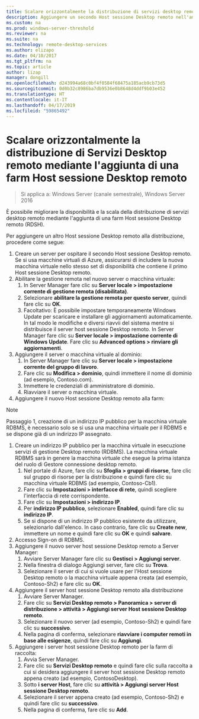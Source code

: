 ```yaml
---
title: Scalare orizzontalmente la distribuzione di servizi desktop remoto mediante l'aggiunta di una farm Host sessione Desktop remoto
description: Aggiungere un secondo Host sessione Desktop remoto nell'ambiente di servizi desktop remoto.
ms.custom: na
ms.prod: windows-server-threshold
ms.reviewer: na
ms.suite: na
ms.technology: remote-desktop-services
ms.author: elizapo
ms.date: 04/10/2017
ms.tgt_pltfrm: na
ms.topic: article
author: lizap
manager: dongill
ms.openlocfilehash: d243994a68c0bf4f0584f68475a185acb9cb73d5
ms.sourcegitcommit: 0d0b32c8986ba7db9536e0b8648d4ddf9b03e452
ms.translationtype: HT
ms.contentlocale: it-IT
ms.lasthandoff: 04/17/2019
ms.locfileid: "59865492"
---
```

# <a name="scale-out-your-remote-desktop-services-deployment-by-adding-an-rd-session-host-farm"></a>Scalare orizzontalmente la distribuzione di Servizi Desktop remoto mediante l'aggiunta di una farm Host sessione Desktop remoto

>Si applica a: Windows Server (canale semestrale), Windows Server 2016

È possibile migliorare la disponibilità e la scala della distribuzione di servizi desktop remoto mediante l'aggiunta di una farm Host sessione Desktop remoto (RDSH).   
  
 
Per aggiungere un altro Host sessione Desktop remoto alla distribuzione, procedere come segue:  
  
1. Creare un server per ospitare il secondo Host sessione Desktop remoto. Se si usa macchine virtuali di Azure, assicurarsi di includere la nuova macchina virtuale nello stesso set di disponibilità che contiene il primo Host sessione Desktop remoto.
2. Abilitare la gestione remota nel nuovo server o macchina virtuale:
   1. In Server Manager fare clic su **Server locale > impostazione corrente di gestione remota (disabilitata)**. 
   2. Selezionare **abilitare la gestione remota per questo server**, quindi fare clic su **OK**. 
   3. Facoltativo: È possibile impostare temporaneamente Windows Update per scaricare e installare gli aggiornamenti automaticamente. In tal modo le modifiche e diversi riavvii del sistema mentre si distribuisce il server host sessione Desktop remoto. In Server Manager fare clic su **Server locale > impostazione corrente di Windows Update**. Fare clic su **Advanced options > rinviare gli aggiornamenti**. 
3. Aggiungere il server o macchina virtuale al dominio:
   1. In Server Manager fare clic su **Server locale > impostazione corrente del gruppo di lavoro**. 
   2. Fare clic su **Modifica > dominio**, quindi immettere il nome di dominio (ad esempio, Contoso.com). 
   3. Immettere le credenziali di amministratore di dominio. 
   4. Riavviare il server o macchina virtuale.
4. Aggiungere il nuovo Host sessione Desktop remoto alla farm:
>[!NOTE] 
> Passaggio 1, creazione di un indirizzo IP pubblico per la macchina virtuale RDBMS, è necessario solo se si usa una macchina virtuale per il RDBMS e se dispone già di un indirizzo IP assegnato.
   
   1. Creare un indirizzo IP pubblico per la macchina virtuale in esecuzione servizi di gestione Desktop remoto (RDBMS). La macchina virtuale RDBMS sarà in genere la macchina virtuale che esegue la prima istanza del ruolo di Gestore connessione desktop remoto.  
       1. Nel portale di Azure, fare clic su **Sfoglia > gruppi di risorse**, fare clic sul gruppo di risorse per la distribuzione e quindi fare clic su macchina virtuale RDBMS (ad esempio, Contoso-Cb1).  
       2. Fare clic su **Impostazioni > interfacce di rete**, quindi scegliere l'interfaccia di rete corrispondente.   
       3. Fare clic su **Impostazioni > indirizzo IP**.
       4. Per **indirizzo IP pubblico**, selezionare **Enabled**, quindi fare clic su **indirizzo IP**.   
       5. Se si dispone di un indirizzo IP pubblico esistente da utilizzare, selezionarlo dall'elenco. In caso contrario, fare clic su **Create new**, immettere un nome e quindi fare clic su **OK** e quindi **salvare**.   
   2. Accesso Sign-on di RDBMS.
   3. Aggiungere il nuovo server host sessione Desktop remoto a Server Manager:   
       1. Avviare Server Manager fare clic su **Gestisci > Aggiungi server**.   
       2. Nella finestra di dialogo Aggiungi server, fare clic su **Trova**.   
       3. Selezionare il server di cui si vuole usare per l'Host sessione Desktop remoto o la macchina virtuale appena creata (ad esempio, Contoso-Sh2) e fare clic su **OK**.
   4. Aggiungere il server host sessione Desktop remoto alla distribuzione
       1. Avviare Server Manager.  
       2. Fare clic su **Servizi Desktop remoto > Panoramica > server di distribuzione > attività > Aggiungi server Host sessione Desktop remoto**.   
       3. Selezionare il nuovo server (ad esempio, Contoso-Sh2) e quindi fare clic su **successivo**.  
       4. Nella pagina di conferma, selezionare **riavviare i computer remoti in base alle esigenze**, quindi fare clic su **Aggiungi**.   
   5. Aggiungere i server host sessione Desktop remoto per la farm di raccolta:
       1. Avvia Server Manager.   
       2. Fare clic su **Servizi Desktop remoto** e quindi fare clic sulla raccolta a cui si desidera aggiungere il server host sessione Desktop remoto appena creato (ad esempio, ContosoDesktop).   
       3. Sotto **i server Host**, fare clic su **attività > Aggiungi server Host sessione Desktop remoto**.   
       4. Selezionare il server appena creato (ad esempio, Contoso-Sh2) e quindi fare clic su **successivo**.   
       5. Nella pagina di conferma, fare clic su **Add**.   

